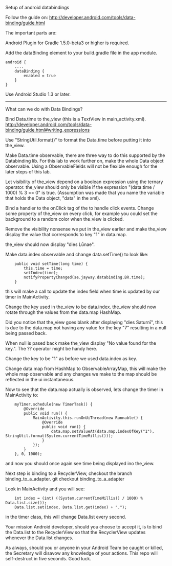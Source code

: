 Setup of android databindings

Follow the guide on:
http://developer.android.com/tools/data-binding/guide.html

The important parts are:

Android Plugin for Gradle 1.5.0-beta3 or higher is required.

Add the dataBinding element to your build.gradle file in the app module.
```
android {
    ....
    dataBinding {
        enabled = true
    }
}
```
Use Android Studio 1.3 or later.

----------------------------------

What can we do with Data Bindings?

Bind Data.time to the_view (this is a TextView in main_activity.xml).
http://developer.android.com/tools/data-binding/guide.html#writing_expressions

Use "StringUtil.format()" to format the Data.time before putting it into the_view.

Make Data.time observable, there are three way to do this supported by the Databinding lib. For this
lab to work further on, make the whole Data object observable. Using a ObservableFields will not be flexible
enough for the later steps of this lab.

Let visibility of the_view depend on a boolean expression using the ternary operator.
the_view should only be visible if the expression "(data.time / 1000) % 3 == 0" is true.
(Assumption was made that you name the variable that holds the Data object, "data" in the xml).

Bind a handler to the onClick tag of the to handle click events. Change some property of the_view
on every click, for example you could set the background to a random color when the_view is clicked.

Remove the visibility nonsense we put in the_view earlier and make the_view display the value that
corresponds to key "1" in data.map.

the_view should now display "dies Lūnae".

Make data.index observable and change data.setTime() to look like:
```
    public void setTime(long time) {
        this.time = time;
        setIndex(time);
        notifyPropertyChanged(se.jayway.databinding.BR.time);
    }
```
this will make a call to update the index field when time is updated by our timer in MainActivity.

Change the key used in the_view to be data.index. the_view should now rotate through the values
from the data.map HashMap.

Did you notice that the_view goes blank after displaying "dies Saturnī", this is due to the data.map
not having any value for the key "7" resulting in a null being passed back.

When null is pased back make the_view display "No value found for the key.".
The ?? operator might be handy here.

Change the key to be "1" as before we used data.index as key.

Change data.map from HashMap to ObservableArrayMap, this will make the whole map observable and any
changes we make to the map should be reflected in the ui instantaneous.

Now to see that the data.map actually is observed, lets change the timer in MainActivity to:
```
    myTimer.schedule(new TimerTask() {
        @Override
        public void run() {
            MainActivity.this.runOnUiThread(new Runnable() {
                @Override
                public void run() {
                    data.map.setValueAt(data.map.indexOfKey("1"), StringUtil.format(System.currentTimeMillis()));
                }
            });
        }
    }, 0, 1000);
```
and now you should once again see time being displayed ino the_view.

Next step is binding to a RecyclerView, checkout the branch binding_to_a_adapter.
git checkout binding_to_a_adapter

Look in MainActivity and you will see:
```
    int index = (int) ((System.currentTimeMillis() / 1000) % Data.list.size());
    Data.list.set(index, Data.list.get(index) + ".");
```
in the timer class, this will change Data.list every second. 

Your mission Android developer, should you choose to accept it, is to bind the Data.list to the RecyclerView so that the RecyclerView updates whenever the Data.list changes.

As always, should you or anyone in your Android Team be caught or killed, the Secretary will disavow any knowledge of your actions. This repo will self-destruct in five seconds. Good luck.
